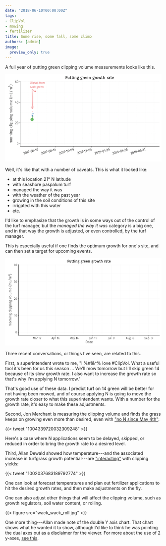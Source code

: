 ```yaml
---
date: "2018-06-10T00:00:00Z"
tags:
- ClipVol
- mowing
- fertilizer
title: Some rise, some fall, some climb
authors: [admin]
image:
  preview_only: true
---
```


A full year of putting green clipping volume measurements looks like this.

![](clipvol_1year.gif)

Well, it's like that with a number of caveats. This is what it looked like:

* at this location 21° N latitude
* with seashore paspalum turf
* managed the way it was
* with the weather of the past year
* growing in the soil conditions of this site
* irrigated with this water
* etc.

I'd like to emphasize that the growth is in some ways out of the control of the turf manager, but the *managed the way it was* category is a big one, and in that way the growth is adjusted, or even controlled, by the turf manager.

This is especially useful if one finds the optimum growth for one's site, and can then set a target for upcoming events.

![](clipvol_upcoming_target.gif)

Three recent conversations, or things I've seen, are related to this.

First, a superintendent wrote to me, "I %#!&^% love #ClipVol. What a useful tool it's been for us this season ... We'll mow tomorrow but I'll skip green 14 because of its slow growth rate. I also want to increase the growth rate so that's why I'm applying N tomorrow." 

That's good use of these data. I predict turf on 14 green will be better for not having been mowed, and of course applying N is going to move the growth rate closer to what this superintendent wants. With a number for the growth rate, it's easy to make these adjustments. 

Second, Jon Merchant is measuring the clipping volume and finds the grass keeps on growing even more than desired, even with ["no N since May 4th"](https://twitter.com/Walsall_Greens/status/1004339720032309248):

{{< tweet "1004339720032309248" >}}

Here's a case where N applications seem to be delayed, skipped, or reduced in order to bring the growth rate to a desired level.

Third, Allan Dewald showed how temperature---and the associated increase in turfgrass growth potential---are ["interacting"](https://twitter.com/allan_dewald/status/1002037683189792774) with clipping yields:

{{< tweet "1002037683189792774" >}}

One can look at forecast temperatures and plan out fertilizer applications to hit the desired growth rates, and then make adjustments on the fly.

One can also adjust other things that will affect the clipping volume, such as growth regulators, soil water content, or rolling.

{{< figure src="wack_wack_roll.jpg" >}}

One more thing---Allan made note of the double Y axis chart. That chart shows what he wanted it to show, although I'd like to think he was pointing the dual axes out as a disclaimer for the viewer. For more about the use of 2 y-axes, [see this](https://blog.datawrapper.de/dualaxis/).
